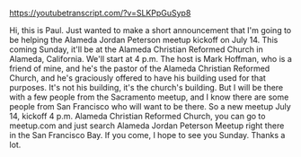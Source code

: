 https://youtubetranscript.com/?v=SLKPpGuSyp8

 Hi, this is Paul. Just wanted to make a short announcement that I'm going to be helping the Alameda Jordan Peterson meetup kickoff on July 14. This coming Sunday, it'll be at the Alameda Christian Reformed Church in Alameda, California. We'll start at 4 p.m. The host is Mark Hoffman, who is a friend of mine, and he's the pastor of the Alameda Christian Reformed Church, and he's graciously offered to have his building used for that purposes. It's not his building, it's the church's building. But I will be there with a few people from the Sacramento meetup, and I know there are some people from San Francisco who will want to be there. So a new meetup July 14, kickoff 4 p.m. Alameda Christian Reformed Church, you can go to meetup.com and just search Alameda Jordan Peterson Meetup right there in the San Francisco Bay. If you come, I hope to see you Sunday. Thanks a lot.